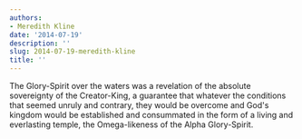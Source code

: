 ```yaml
---
authors:
- Meredith Kline
date: '2014-07-19'
description: ''
slug: 2014-07-19-meredith-kline
title: ''
---
```

The Glory-Spirit over the waters was a revelation of the absolute sovereignty of the Creator-King, a guarantee that whatever the conditions that seemed unruly and contrary, they would be overcome and God's kingdom would be established and consummated in the form of a living and everlasting temple, the Omega-likeness of the Alpha Glory-Spirit.




